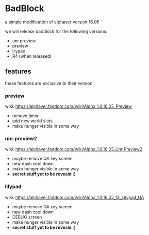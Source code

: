 # BadBlock

a simple modification of alphaver version 16.05 

we will release badblock for the following versions:
* unr.preview
* preview
* lilypad
* R4 (when released)

## features
these features are exclusive to their version
### preview
wiki: https://alphaver.fandom.com/wiki/Alpha_1.0.16.05_Preview

* remove timer
* add new world slots
* make hunger visible in some way

### unr.preview2
wiki: https://alphaver.fandom.com/wiki/Alpha_1.0.16.05_Unr.Preview2

* *maybe* remove QA key screen 
* new dash cool down
* make hunger visible in some way
* **secret stuff yet to be reveald ;)**

### lilypad
wiki: https://alphaver.fandom.com/wiki/Alpha_1.0.16.05_13_Lilypad_QA

* *maybe* remove QA key screen 
* new dash cool down
* DEBUG screen
* make hunger visible in some way
* **secret stuff yet to be reveald ;)**

